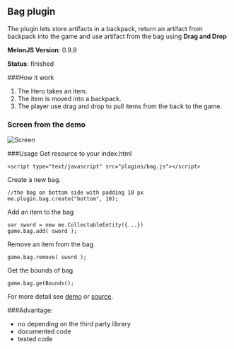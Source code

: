 ## Bag plugin
The plugin lets store artifacts in a backpack, 
return an artifact from backpack into the game and 
use artifact from the bag using **Drag and Drop**

**MelonJS Version**: 0.9.9

**Status**: finished

###How it work
1. The Hero takes an item.
2. The item is moved into a backpack.
3. The player use drag and drop to pull items from the back to the game.

### Screen from the demo
![Screen](https://raw.github.com/Kibo/melonjs-cookbook/master/cookbook/dragAndDrop/demo/data/img/bag_screen.png)

###Usage
Get resource to your index.html 
```
<script type="text/javascript" src="plugins/bag.js"></script>
```

Create a new bag.
```
//the bag on bottom side with padding 10 px
me.plugin.bag.create("bottom", 10);
```

Add an item to the bag
```
var sword = new me.CollectableEntity({...})
game.bag.add( sword );
```

Remove an item from the bag
```
game.bag.remove( sword );
```

Get the bounds of bag
```
game.bag.getBounds();
```

For more detail see [demo](https://github.com/Kibo/melonjs-cookbook/tree/756471e3a122f2adf88d92fc028938bc01b4aa1d/cookbook/dragAndDrop/demo) or [source](https://github.com/Kibo/melonjs-cookbook/blob/756471e3a122f2adf88d92fc028938bc01b4aa1d/cookbook/dragAndDrop/source/bag.js).

###Advantage:
- no depending on the third party library
- documented code
- tested code


